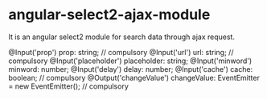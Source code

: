 # angular-select2-ajax-module

It is an angular select2 module for search data through ajax request.

  @Input('prop') prop: string; // compulsory
  @Input('url') url: string; // compulsory
  @Input('placeholder') placeholder: string;
  @Input('minword') minword: number;
  @Input('delay') delay: number;
  @Input('cache') cache: boolean; // compulsory
  @Output('changeValue') changeValue: EventEmitter <any> = new EventEmitter(); // compulsory
  
  
